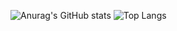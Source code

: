 ![Anurag's GitHub stats](https://github-readme-stats.vercel.app/api?username=kichiSu&show_icons=true&bg_color=00000000) ![Top Langs](https://github-readme-stats.vercel.app/api/top-langs/?username=kichiSu&hide_progress=true)

